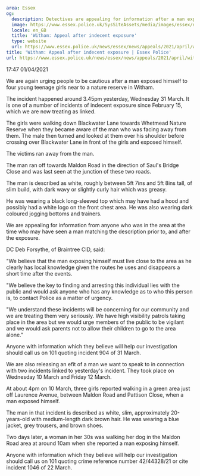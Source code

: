 ```yaml
area: Essex
og:
  description: Detectives are appealing for information after a man exposed himself to four young teenage girls.
  image: https://www.essex.police.uk/SysSiteAssets/media/images/essex/news/appeals/2021/04-april/20210401-witham-indecent-exposure-600.jpg?crop=(0,20,600,336)&amp;w=600&amp;h=300&amp;scale=both
  locale: en_GB
  title: 'Witham: Appeal after indecent exposure'
  type: website
  url: https://www.essex.police.uk/news/essex/news/appeals/2021/april/witham-appeal-after-indecent-exposure/
title: 'Witham: Appeal after indecent exposure | Essex Police'
url: https://www.essex.police.uk/news/essex/news/appeals/2021/april/witham-appeal-after-indecent-exposure/
```

17:47 01/04/2021

We are again urging people to be cautious after a man exposed himself to four young teenage girls near to a nature reserve in Witham.

The incident happened around 3.45pm yesterday, Wednesday 31 March. It is one of a number of incidents of indecent exposure since February 15, which we are now treating as linked.

The girls were walking down Blackwater Lane towards Whetmead Nature Reserve when they became aware of the man who was facing away from them. The male then turned and looked at them over his shoulder before crossing over Blackwater Lane in front of the girls and exposed himself.

The victims ran away from the man.

The man ran off towards Maldon Road in the direction of Saul's Bridge Close and was last seen at the junction of these two roads.

The man is described as white, roughly between 5ft 7ins and 5ft 8ins tall, of slim build, with dark wavy or slightly curly hair which was greasy.

He was wearing a black long-sleeved top which may have had a hood and possibly had a white logo on the front chest area. He was also wearing dark coloured jogging bottoms and trainers.

We are appealing for information from anyone who was in the area at the time who may have seen a man matching the description prior to, and after the exposure.

DC Deb Forsythe, of Braintree CID, said:

"We believe that the man exposing himself must live close to the area as he clearly has local knowledge given the routes he uses and disappears a short time after the events.

"We believe the key to finding and arresting this individual lies with the public and would ask anyone who has any knowledge as to who this person is, to contact Police as a matter of urgency.

"We understand these incidents will be concerning for our community and we are treating them very seriously. We have high visibility patrols taking place in the area but we would urge members of the public to be vigilant and we would ask parents not to allow their children to go to the area alone."

Anyone with information which they believe will help our investigation should call us on 101 quoting incident 904 of 31 March.

We are also releasing an efit of a man we want to speak to in connection with two incidents linked to yesterday's incident. They took place on Wednesday 10 March and Friday 12 March.

At about 4pm on 10 March, three girls reported walking in a green area just off Laurence Avenue, between Maldon Road and Pattison Close, when a man exposed himself.

The man in that incident is described as white, slim, approximately 20-years-old with medium-length dark brown hair. He was wearing a blue jacket, grey trousers, and brown shoes.

Two days later, a woman in her 30s was walking her dog in the Maldon Road area at around 10am when she reported a man exposing himself.

Anyone with information which they believe will help our investigation should call us on 101 quoting crime reference number 42/44328/21 or cite incident 1046 of 22 March.
